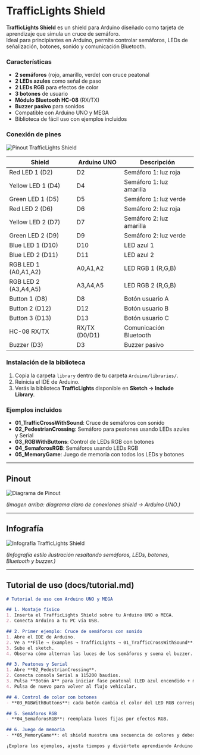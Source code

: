 # TrafficLights Shield

**TrafficLights Shield** es un shield para Arduino diseñado como tarjeta de aprendizaje que simula un cruce de semáforo.  
Ideal para principiantes en Arduino, permite controlar semáforos, LEDs de señalización, botones, sonido y comunicación Bluetooth.

### Características
- **2 semáforos** (rojo, amarillo, verde) con cruce peatonal  
- **2 LEDs azules** como señal de paso  
- **2 LEDs RGB** para efectos de color  
- **3 botones** de usuario  
- **Módulo Bluetooth HC-08** (RX/TX)  
- **Buzzer pasivo** para sonidos  
- Compatible con Arduino UNO y MEGA  
- Biblioteca de fácil uso con ejemplos incluidos

### Conexión de pines
![Pinout TrafficLights Shield](docs/pinout.png)

| Shield               | Arduino UNO   | Descripción                      |
|----------------------|---------------|----------------------------------|
| Red LED 1 (D2)       | D2            | Semáforo 1: luz roja             |
| Yellow LED 1 (D4)    | D4            | Semáforo 1: luz amarilla         |
| Green LED 1 (D5)     | D5            | Semáforo 1: luz verde            |
| Red LED 2 (D6)       | D6            | Semáforo 2: luz roja             |
| Yellow LED 2 (D7)    | D7            | Semáforo 2: luz amarilla         |
| Green LED 2 (D9)     | D9            | Semáforo 2: luz verde            |
| Blue LED 1 (D10)     | D10           | LED azul 1                       |
| Blue LED 2 (D11)     | D11           | LED azul 2                       |
| RGB LED 1 (A0,A1,A2) | A0,A1,A2      | LED RGB 1 (R,G,B)                |
| RGB LED 2 (A3,A4,A5) | A3,A4,A5      | LED RGB 2 (R,G,B)                |
| Button 1 (D8)        | D8            | Botón usuario A                  |
| Button 2 (D12)       | D12           | Botón usuario B                  |
| Button 3 (D13)       | D13           | Botón usuario C                  |
| HC-08 RX/TX          | RX/TX (D0/D1) | Comunicación Bluetooth           |
| Buzzer (D3)          | D3            | Buzzer pasivo                    |

### Instalación de la biblioteca

1. Copia la carpeta `library` dentro de tu carpeta `Arduino/libraries/`.
2. Reinicia el IDE de Arduino.
3. Verás la biblioteca **TrafficLights** disponible en **Sketch → Include Library**.

### Ejemplos incluidos

- **01_TrafficCrossWithSound**: Cruce de semáforos con sonido
- **02_PedestrianCrossing**: Semáforo para peatones usando LEDs azules y Serial
- **03_RGBWithButtons**: Control de LEDs RGB con botones
- **04_SemaforosRGB**: Semáforos usando LEDs RGB
- **05_MemoryGame**: Juego de memoria con todos los LEDs y botones

---

## Pinout

![Diagrama de Pinout](docs/pinout.png)

*(Imagen arriba: diagrama claro de conexiones shield → Arduino UNO.)*

---

## Infografía

![Infografía TrafficLights Shield](docs/infographic.png)

*(Infografía estilo ilustración resaltando semáforos, LEDs, botones, Bluetooth y buzzer.)*

---

## Tutorial de uso (docs/tutorial.md)

```markdown
# Tutorial de uso con Arduino UNO y MEGA

## 1. Montaje físico
1. Inserta el TrafficLights Shield sobre tu Arduino UNO o MEGA.
2. Conecta Arduino a tu PC vía USB.

## 2. Primer ejemplo: Cruce de semáforos con sonido
1. Abre el IDE de Arduino.
2. Ve a **File → Examples → TrafficLights → 01_TrafficCrossWithSound**.
3. Sube el sketch.  
4. Observa cómo alternan las luces de los semáforos y suena el buzzer.

## 3. Peatones y Serial
1. Abre **02_PedestrianCrossing**.
2. Conecta consola Serial a 115200 baudios.
3. Pulsa **Botón A** para iniciar fase peatonal (LED azul encendido + mensaje Serial).
4. Pulsa de nuevo para volver al flujo vehicular.

## 4. Control de color con botones
- **03_RGBWithButtons**: cada botón cambia el color del LED RGB correspondiente.

## 5. Semáforos RGB
- **04_SemaforosRGB**: reemplaza luces fijas por efectos RGB.

## 6. Juego de memoria
- **05_MemoryGame**: el shield muestra una secuencia de colores y debes repetirla usando botones.

¡Explora los ejemplos, ajusta tiempos y diviértete aprendiendo Arduino!

